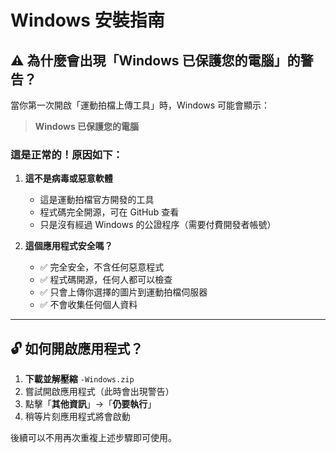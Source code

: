 # Windows 安裝指南

## ⚠️ 為什麼會出現「Windows 已保護您的電腦」的警告？

當你第一次開啟「運動拍檔上傳工具」時，Windows 可能會顯示：

> **Windows 已保護您的電腦**

### 這是正常的！原因如下：

1. **這不是病毒或惡意軟體**
   - 這是運動拍檔官方開發的工具
   - 程式碼完全開源，可在 GitHub 查看
   - 只是沒有經過 Windows 的公證程序（需要付費開發者帳號）

2. **這個應用程式安全嗎？**
   - ✅ 完全安全，不含任何惡意程式
   - ✅ 程式碼開源，任何人都可以檢查
   - ✅ 只會上傳你選擇的圖片到運動拍檔伺服器
   - ✅ 不會收集任何個人資料

---

## 🔓 如何開啟應用程式？

1. **下載並解壓縮** `-Windows.zip`
2. 嘗試開啟應用程式（此時會出現警告）
3. 點擊「**其他資訊**」→「**仍要執行**」
4. 稍等片刻應用程式將會啟動

後續可以不用再次重複上述步驟即可使用。